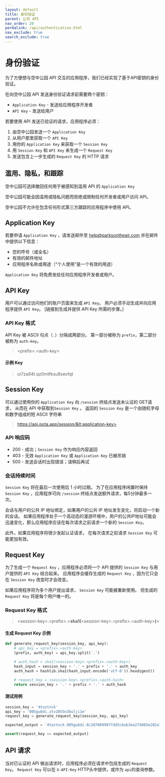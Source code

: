 ```yaml
---
layout: default
title: 身份验证
parent: 公共 API
nav_order: 20
permalink: /api/authentication.html
nav_exclude: true
search_exclude: true
---
```


# 身份验证
为了方便想与空中公园 API 交互的应用程序，我们已经实现了基于API密钥的身份验证。

在向空中公园 API 发送身份验证请求前需要两个密钥：
* `Application Key` - 发送给应用程序开发者
* `API Key` - 发送给用户

若要使用 API 发送已验证的请求，应用程序必须：
1. 由空中公园发送一个 `Application Key`
2. 从用户那里获取一个 `API Key`
3. 用你的 `Application Key` 来获取一个 `Session Key`
4. 用 `Session Key` 和 `API Key` 来生成一个 `Request Key`
5. 发送包含上一步生成的 `Request Key` 的 HTTP 请求</code>


## 滥用、隐私，和跟踪
空中公园可选择撤回任何用于被感知到滥用 API 的 `Application Key`

空中公园可能会因滥用或隐私问题而拒绝或限制任何开发者或用户访问 API。

空中公园不允许在包含任何形式第三方跟踪的应用程序中使用 API。


## Application Key
若要申请 `Application Key` ，请发送邮件至 <a href="mailto:help@parksontheair.com">help@parksontheair.com</a> 并在邮件中提供以下信息：
* 您的呼号（或全名）
* 有效的邮件地址
* 应用程序名称或用途（“个人使用”是一个有效的用途）

`Application Key` 将免费发给任何应用程序开发者或用户。


## API Key
用户可以通过访问他们的账户页面来生成 `API Key`。 用户必须手动生成并向应用程序提供 `API Key`。 [链接到生成并提供 API Key 所需的步骤。]

### API Key 格式
API Key 被 ASCII 句点（`.`）分隔成两部分。 第一部分被称为 `prefix`，第二部分被称为 `auth-key`。
> &lt;prefix>.&lt;auth-key>

#### 示例 Key
> oi7za94t.qz0mtfksu8sexfqt


## Session Key
可以通过使用你的 `Application Key` 向 `/session` 终结点发送未认证的 GET请求， 从而在 API 中获取到`Session Key` 。 返回的 `Session Key` 是一个由随机字母和数字组成的短 ASCII 字符串

> https://api.pota.app/session/&lt;application-key>

### API 响应码
* 200 - 成功；`Session Key` 作为响应内容返回
* 403 - 无效 `Application Key` 或 `Application Key` 已被吊销
* 500 - 发送会话时出现错误；请稍后再试

### 会话持续时间
`Session Key` 将在最后一次使用后 1 小时过期。 为了在应用程序闲置时保持 `Session Key` ，应用程序可向 `/session` 终结点发送额外请求，每5分钟最多一次。

会话与用户的公共 IP 地址绑定，如果用户的公共 IP 地址发生变化，将启动一个新的会话。 如果应用程序处于一个高动态的漫游环境中，用户的公共IP地址可能会迅速变化，那么应用程序应该在每次请求之前请求一个新的 `Session Key`。

此外，如果应用程序将很少发起认证请求， 在每次请求之前请求 `Session Key` 可能更加有效。


## Request Key
为了生成一个 `Request Key` ，应用程序必须将一个 API 提供的 `Session Key` 与用户提供的 `API Key` 结合起来。 应用程序会缓存生成的 `Request Key` ，因为它只会在 `Session Key` 改变时才会改变。

如果应用程序将为多个用户提出请求， `Session Key` 可能被重新使用。 但生成的 `Request Key` 将是每个用户唯一的。

### Request Key 格式
> &lt;session-key>.&lt;prefix>.&lt;**sha1(**&lt;session-key>.&lt;prefix>.&lt;auth-key>**)**>

#### 生成 Request Key 示例
```python
def generate_request_key(session_key, api_key):
    # api_key = <prefix>.<auth-key>
    (prefix, auth_key) = api_key.split('.')

    # auth_hash = sha1(<session-key>.<prefix>.<auth-key>)
    hash_input = session_key + '.' + prefix + '.' + auth_key
    auth_hash = hashlib.sha1(hash_input.encode('utf-8')).hexdigest()

    # request_key = <session-key>.<prefix>.<auth-hash>
    return session_key + '.' + prefix + '.' + auth_hash
```

#### 测试用例
```python
session_key = '4toztnck'
api_key = '005gubdi.ztv2055n3bulji1e'
request_key = generate_request_key(session_key, api_key)

expected_output = '4toztnck.005gubdi.8c287089997fdd5c6ab3ea274805e202a7eac4c3'

assert(request_key == expected_output)
```


## API 请求
当对已认证的 API 做出请求时，应用程序必须在请求中包括生成的 `Request Key`。 `Request Key` 可以在 `X-API-Key` HTTP头中提供，或作为 `api`的查询参数。
